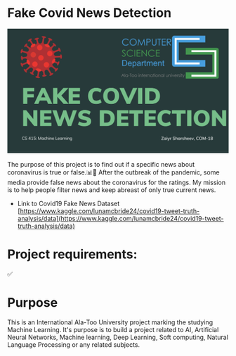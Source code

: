 # Fake Covid News Detection

<img src="./project_info/title.png" alt="Preview"/>

The purpose of this project is to find out if a specific news about coronavirus is true or false.📊🦠 After the outbreak of the pandemic, some media provide false news about the coronavirus for the ratings. My mission is to help people filter news and keep abreast of only true current news.

* Link to Covid19 Fake News Dataset [https://www.kaggle.com/lunamcbride24/covid19-tweet-truth-analysis/data](https://www.kaggle.com/lunamcbride24/covid19-tweet-truth-analysis/data)

# Project requirements:
:white_check_mark:

# Purpose

This is an International Ala-Too University project marking the studying Machine Learning. It's purpose is to build a project related to AI, Artificial Neural Networks, Machine learning, Deep Learning, Soft computing, Natural Language Processing or any related subjects.